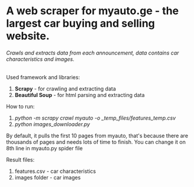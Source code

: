 # A web scraper for myauto.ge - the largest car buying and selling website.
###### Crawls and extracts data from each announcement, data contains car characteristics and images.

Used framework and libraries:
1. **Scrapy** - for crawling and extracting data
2. **Beautiful Soup** - for html parsing and extracting data

How to run:
1. *python -m scrapy crawl myauto -o _temp_files/features_temp.csv*
2. *python images_downloader.py*

By default, it pulls the first 10 pages from myauto, that's because there are thousands of pages and needs lots of time to finish. You can change it on 8th line in myauto.py spider file

Result files:
1. features.csv - car characteristics
2. images folder - car images 